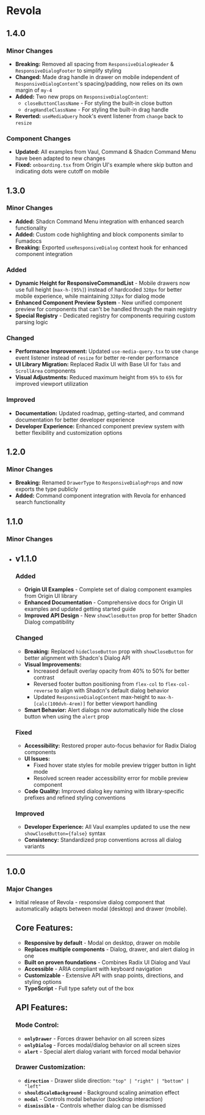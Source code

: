 # Revola

## 1.4.0

### Minor Changes

- **Breaking:** Removed all spacing from `ResponsiveDialogHeader` & `ResponsiveDialogFooter` to simplify styling
- **Changed:** Made drag handle in drawer on mobile independent of `ResponsiveDialogContent`'s spacing/padding, now relies on its own margin of `my-4`
- **Added:** Two new props on `ResponsiveDialogContent`:
  - `closeButtonClassName` - For styling the built-in close button
  - `dragHandleClassName` - For styling the built-in drag handle
- **Reverted:** `useMediaQuery` hook's event listener from `change` back to `resize`

### Component Changes

- **Updated:** All examples from Vaul, Command & Shadcn Command Menu have been adapted to new changes
- **Fixed:** `onboarding.tsx` from Origin UI's example where skip button and indicating dots were cutoff on mobile

## 1.3.0

### Minor Changes

- **Added:** Shadcn Command Menu integration with enhanced search functionality
- **Added:** Custom code highlighting and block components similar to Fumadocs
- **Breaking:** Exported `useResponsiveDialog` context hook for enhanced component integration

### Added

- **Dynamic Height for ResponsiveCommandList** - Mobile drawers now use full height (`max-h-[95%]`) instead of hardcoded `320px` for better mobile experience, while maintaining `320px` for dialog mode
- **Enhanced Component Preview System** - New unified component preview for components that can't be handled through the main registry
- **Special Registry** - Dedicated registry for components requiring custom parsing logic

### Changed

- **Performance Improvement:** Updated `use-media-query.tsx` to use `change` event listener instead of `resize` for better re-render performance
- **UI Library Migration:** Replaced Radix UI with Base UI for `Tabs` and `ScrollArea` components
- **Visual Adjustments:** Reduced maximum height from `95%` to `65%` for improved viewport utilization

### Improved

- **Documentation:** Updated roadmap, getting-started, and command documentation for better developer experience
- **Developer Experience:** Enhanced component preview system with better flexibility and customization options

## 1.2.0

### Minor Changes

- **Breaking:** Renamed `DrawerType` to `ResponsiveDialogProps` and now exports the type publicly
- **Added:** Command component integration with Revola for enhanced search functionality

## 1.1.0

### Minor Changes

- ## v1.1.0

  ### Added

  - **Origin UI Examples** - Complete set of dialog component examples from Origin UI library
  - **Enhanced Documentation** - Comprehensive docs for Origin UI examples and updated getting started guide
  - **Improved API Design** - New `showCloseButton` prop for better Shadcn Dialog compatibility

  ### Changed

  - **Breaking:** Replaced `hideCloseButton` prop with `showCloseButton` for better alignment with Shadcn's Dialog API
  - **Visual Improvements:**
    - Increased default overlay opacity from 40% to 50% for better contrast
    - Reversed footer button positioning from `flex-col` to `flex-col-reverse` to align with Shadcn's default dialog behavior
    - Updated `ResponsiveDialogContent` max-height to `max-h-[calc(100dvh-4rem)]` for better viewport handling
  - **Smart Behavior:** Alert dialogs now automatically hide the close button when using the `alert` prop

  ### Fixed

  - **Accessibility:** Restored proper auto-focus behavior for Radix Dialog components
  - **UI Issues:**
    - Fixed hover state styles for mobile preview trigger button in light mode
    - Resolved screen reader accessibility error for mobile preview component
  - **Code Quality:** Improved dialog key naming with library-specific prefixes and refined styling conventions

  ### Improved

  - **Developer Experience:** All Vaul examples updated to use the new `showCloseButton={false}` syntax
  - **Consistency:** Standardized prop conventions across all dialog variants

---

## 1.0.0

### Major Changes

- Initial release of Revola - responsive dialog component that automatically adapts between modal (desktop) and drawer (mobile).

  ## Core Features:

  - **Responsive by default** - Modal on desktop, drawer on mobile
  - **Replaces multiple components** - Dialog, drawer, and alert dialog in one
  - **Built on proven foundations** - Combines Radix UI Dialog and Vaul
  - **Accessible** - ARIA compliant with keyboard navigation
  - **Customizable** - Extensive API with snap points, directions, and styling options
  - **TypeScript** - Full type safety out of the box

  ## API Features:

  ### Mode Control:

  - **`onlyDrawer`** - Forces drawer behavior on all screen sizes
  - **`onlyDialog`** - Forces modal/dialog behavior on all screen sizes
  - **`alert`** - Special alert dialog variant with forced modal behavior

  ### Drawer Customization:

  - **`direction`** - Drawer slide direction: `"top" | "right" | "bottom" | "left"`
  - **`shouldScaleBackground`** - Background scaling animation effect
  - **`modal`** - Controls modal behavior (backdrop interaction)
  - **`dismissible`** - Controls whether dialog can be dismissed
